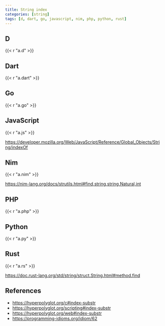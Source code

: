 ```yaml
---
title: String index
categories: [string]
tags: [d, dart, go, javascript, nim, php, python, rust]
---
```


## D

{{< r "a.d" >}}

## Dart

{{< r "a.dart" >}}

## Go

{{< r "a.go" >}}

## JavaScript

{{< r "a.js" >}}

<https://developer.mozilla.org/Web/JavaScript/Reference/Global_Objects/String/indexOf>

## Nim

{{< r "a.nim" >}}

<https://nim-lang.org/docs/strutils.html#find,string,string,Natural,int>

## PHP

{{< r "a.php" >}}

## Python

{{< r "a.py" >}}

## Rust

{{< r "a.rs" >}}

<https://doc.rust-lang.org/std/string/struct.String.html#method.find>

## References

- <https://hyperpolyglot.org/c#index-substr>
- <https://hyperpolyglot.org/scripting#index-substr>
- <https://hyperpolyglot.org/web#index-substr>
- <https://programming-idioms.org/idiom/62>
